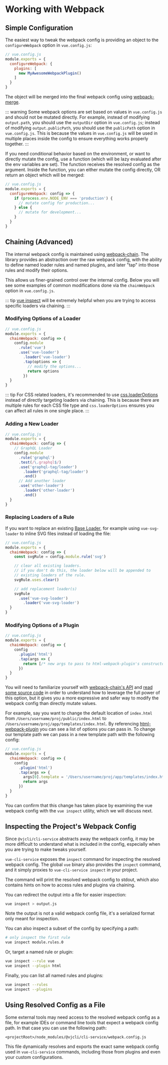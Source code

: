 # Working with Webpack

## Simple Configuration

The easiest way to tweak the webpack config is providing an object to the `configureWebpack` option in `vue.config.js`:

``` js
// vue.config.js
module.exports = {
  configureWebpack: {
    plugins: [
      new MyAwesomeWebpackPlugin()
    ]
  }
}
```

The object will be merged into the final webpack config using [webpack-merge](https://github.com/survivejs/webpack-merge).

::: warning
Some webpack options are set based on values in `vue.config.js` and should not be mutated directly. For example, instead of modifying `output.path`, you should use the `outputDir` option in `vue.config.js`; instead of modifying `output.publicPath`, you should use the `publicPath` option in `vue.config.js`. This is because the values in `vue.config.js` will be used in multiple places inside the config to ensure everything works properly together.
:::

If you need conditional behavior based on the environment, or want to directly mutate the config, use a function (which will be lazy evaluated after the env variables are set). The function receives the resolved config as the argument. Inside the function, you can either mutate the config directly, OR return an object which will be merged:

``` js
// vue.config.js
module.exports = {
  configureWebpack: config => {
    if (process.env.NODE_ENV === 'production') {
      // mutate config for production...
    } else {
      // mutate for development...
    }
  }
}
```

## Chaining (Advanced)

The internal webpack config is maintained using [webpack-chain](https://github.com/mozilla-neutrino/webpack-chain). The library provides an abstraction over the raw webpack config, with the ability to define named loader rules and named plugins, and later "tap" into those rules and modify their options.

This allows us finer-grained control over the internal config. Below you will see some examples of common modifications done via the `chainWebpack` option in `vue.config.js`.

::: tip
[vue inspect](#inspecting-the-project-s-webpack-config) will be extremely helpful when you are trying to access specific loaders via chaining.
:::

### Modifying Options of a Loader

``` js
// vue.config.js
module.exports = {
  chainWebpack: config => {
    config.module
      .rule('vue')
      .use('vue-loader')
        .loader('vue-loader')
        .tap(options => {
          // modify the options...
          return options
        })
  }
}
```

::: tip
For CSS related loaders, it's recommended to use [css.loaderOptions](../config/#css-loaderoptions) instead of directly targeting loaders via chaining. This is because there are multiple rules for each CSS file type and `css.loaderOptions` ensures you can affect all rules in one single place.
:::

### Adding a New Loader

``` js
// vue.config.js
module.exports = {
  chainWebpack: config => {
    // GraphQL Loader
    config.module
      .rule('graphql')
      .test(/\.graphql$/)
      .use('graphql-tag/loader')
        .loader('graphql-tag/loader')
        .end()
      // Add another loader
      .use('other-loader')
        .loader('other-loader')
        .end()
  }
}
```

### Replacing Loaders of a Rule

If you want to replace an existing [Base Loader](https://github.com/vuejs/vue-cli/tree/dev/packages/%40vue/cli-service/lib/config/base.js), for example using `vue-svg-loader` to inline SVG files instead of loading the file:

``` js
// vue.config.js
module.exports = {
  chainWebpack: config => {
    const svgRule = config.module.rule('svg')

    // clear all existing loaders.
    // if you don't do this, the loader below will be appended to
    // existing loaders of the rule.
    svgRule.uses.clear()

    // add replacement loader(s)
    svgRule
      .use('vue-svg-loader')
        .loader('vue-svg-loader')
  }
}
```

### Modifying Options of a Plugin

``` js
// vue.config.js
module.exports = {
  chainWebpack: config => {
    config
      .plugin('html')
      .tap(args => {
        return [/* new args to pass to html-webpack-plugin's constructor */]
      })
  }
}
```

You will need to familiarize yourself with [webpack-chain's API](https://github.com/mozilla-neutrino/webpack-chain#getting-started) and [read some source code](https://github.com/vuejs/vue-cli/tree/dev/packages/%40vue/cli-service/lib/config) in order to understand how to leverage the full power of this option, but it gives you a more expressive and safer way to modify the webpack config than directly mutate values.

For example, say you want to change the default location of `index.html` from `/Users/username/proj/public/index.html` to `/Users/username/proj/app/templates/index.html`. By referencing [html-webpack-plugin](https://github.com/jantimon/html-webpack-plugin#options) you can see a list of options you can pass in. To change our template path we can pass in a new template path with the following config:

``` js
// vue.config.js
module.exports = {
  chainWebpack: config => {
    config
      .plugin('html')
      .tap(args => {
        args[0].template = '/Users/username/proj/app/templates/index.html'
        return args
      })
  }
}
```

You can confirm that this change has taken place by examining the vue webpack config with the `vue inspect` utility, which we will discuss next.

## Inspecting the Project's Webpack Config

Since `@vjcli/cli-service` abstracts away the webpack config, it may be more difficult to understand what is included in the config, especially when you are trying to make tweaks yourself.

`vue-cli-service` exposes the `inspect` command for inspecting the resolved webpack config. The global `vue` binary also provides the `inspect` command, and it simply proxies to `vue-cli-service inspect` in your project.

The command will print the resolved webpack config to stdout, which also contains hints on how to access rules and plugins via chaining.

You can redirect the output into a file for easier inspection:

``` bash
vue inspect > output.js
```

Note the output is not a valid webpack config file, it's a serialized format only meant for inspection.

You can also inspect a subset of the config by specifying a path:

``` bash
# only inspect the first rule
vue inspect module.rules.0
```

Or, target a named rule or plugin:

``` bash
vue inspect --rule vue
vue inspect --plugin html
```

Finally, you can list all named rules and plugins:

``` bash
vue inspect --rules
vue inspect --plugins
```

## Using Resolved Config as a File

Some external tools may need access to the resolved webpack config as a file, for example IDEs or command line tools that expect a webpack config path. In that case you can use the following path:

```
<projectRoot>/node_modules/@vjcli/cli-service/webpack.config.js
```

This file dynamically resolves and exports the exact same webpack config used in `vue-cli-service` commands, including those from plugins and even your custom configurations.
